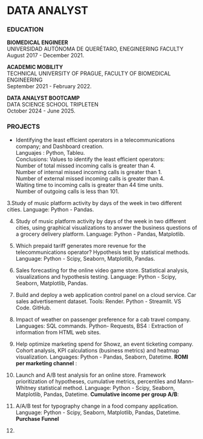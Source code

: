 # DATA ANALYST

### EDUCATION 

**BIOMEDICAL ENGINEER** \
UNIVERSIDAD AUTÓNOMA DE QUERÉTARO, ENEGINEERING FACULTY\
August 2017 - December 2021.
 
**ACADEMIC MOBILITY**\
TECHNICAL UNIVERSITY OF PRAGUE, FACULTY OF BIOMEDICAL ENGINEERING\
September 2021 - February 2022.

**DATA ANALYST BOOTCAMP** \
DATA SCIENCE SCHOOL TRIPLETEN\
October 2024 - June 2025.

### PROJECTS

* Identifying the least efficient operators in a telecommunications company; and Dashboard creation.\
Languajes : Python, Tableu.\
Conclusions: Values to identify the least efficient operators:\
Number of total missed incoming calls is greater than 4.\
Number of internal missed incoming calls is greater than 1.\
Number of external missed incoming calls is greater than 4.\
Waiting time to incoming calls is greater than 44 time units.\
Number of outgoing calls is less than 101.

3.Study of music platform activity by days of the week in two different cities.
Language: Python - Pandas.

4. Study of music platform activity by days of the week in two different cities, using graphical visualizations to answer the business questions of a grocery delivery platform.
Language: Python - Pandas, Matplotlib.

5. Which prepaid tariff generates more revenue for the telecommunications operator?
Hypothesis test by statistical methods.
Language: Python - Scipy, Seaborn, Matplotlib, Pandas.

6. Sales forecasting for the online video game store.
Statistical analysis, visualizations and hypothesis testing.
Language: Python - Scipy, Seaborn, Matplotlib, Pandas.

7. Build and deploy a web application control panel on a cloud service. Car sales advertisement dataset.
Tools: Render. Python - Streamlit. VS Code. GitHub.

8. Impact of weather on passenger preference for a cab travel company.
Languages: SQL commands.  Python- Requests, BS4 : Extraction of information from HTML web sites.

9. Help optimize marketing spend for Showz, an event ticketing company. Cohort analysis, KPI calculations (business metrics) and heatmap visualization.
Languages: Python - Pandas, Seaborn, Datetime. 
**ROMI per marketing channel** :

10. Launch and A/B test analysis for an online store.
Framework prioritization of hypotheses, cumulative metrics, percentiles and Mann-Whitney statistical method.
Language: Python - Scipy, Seaborn, Matplotlib, Pandas, Datetime.
**Cumulative income per group A/B**:

11. A/A/B test for typography change in a food company application.
Language: Python - Scipy, Seaborn, Matplotlib, Pandas, Datetime.
**Purchase Funnel**

12. 


